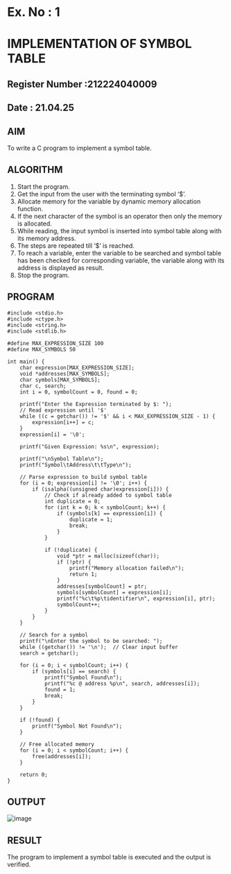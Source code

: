 # Ex. No : 1	
# IMPLEMENTATION OF SYMBOL TABLE 
## Register Number :212224040009
## Date : 21.04.25

## AIM   
To write a C program to implement a symbol table.

## ALGORITHM
1.	Start the program.
2.	Get the input from the user with the terminating symbol ‘$’.
3.	Allocate memory for the variable by dynamic memory allocation function.
4.	If the next character of the symbol is an operator then only the memory is allocated.
5.	While reading, the input symbol is inserted into symbol table along with its memory address.
6.	The steps are repeated till ‘$’ is reached.
7.	To reach a variable, enter the variable to be searched and symbol table has been checked for corresponding variable, the variable along with its address is displayed as result.
8.	Stop the program. 

## PROGRAM
```
#include <stdio.h>
#include <ctype.h>
#include <string.h>
#include <stdlib.h>

#define MAX_EXPRESSION_SIZE 100
#define MAX_SYMBOLS 50

int main() {
    char expression[MAX_EXPRESSION_SIZE];
    void *addresses[MAX_SYMBOLS];
    char symbols[MAX_SYMBOLS];
    char c, search;
    int i = 0, symbolCount = 0, found = 0;

    printf("Enter the Expression terminated by $: ");
    // Read expression until '$'
    while ((c = getchar()) != '$' && i < MAX_EXPRESSION_SIZE - 1) {
        expression[i++] = c;
    }
    expression[i] = '\0';

    printf("Given Expression: %s\n", expression);

    printf("\nSymbol Table\n");
    printf("Symbol\tAddress\t\tType\n");

    // Parse expression to build symbol table
    for (i = 0; expression[i] != '\0'; i++) {
        if (isalpha((unsigned char)expression[i])) {
            // Check if already added to symbol table
            int duplicate = 0;
            for (int k = 0; k < symbolCount; k++) {
                if (symbols[k] == expression[i]) {
                    duplicate = 1;
                    break;
                }
            }

            if (!duplicate) {
                void *ptr = malloc(sizeof(char));
                if (!ptr) {
                    printf("Memory allocation failed\n");
                    return 1;
                }
                addresses[symbolCount] = ptr;
                symbols[symbolCount] = expression[i];
                printf("%c\t%p\tidentifier\n", expression[i], ptr);
                symbolCount++;
            }
        }
    }

    // Search for a symbol
    printf("\nEnter the symbol to be searched: ");
    while ((getchar()) != '\n');  // Clear input buffer
    search = getchar();

    for (i = 0; i < symbolCount; i++) {
        if (symbols[i] == search) {
            printf("Symbol Found\n");
            printf("%c @ address %p\n", search, addresses[i]);
            found = 1;
            break;
        }
    }

    if (!found) {
        printf("Symbol Not Found\n");
    }

    // Free allocated memory
    for (i = 0; i < symbolCount; i++) {
        free(addresses[i]);
    }

    return 0;
}

```

## OUTPUT 
![image](https://github.com/user-attachments/assets/e371a94a-02f0-463c-9d35-750df42ddfeb)



## RESULT
The program to implement a symbol table is executed and the output is verified.
